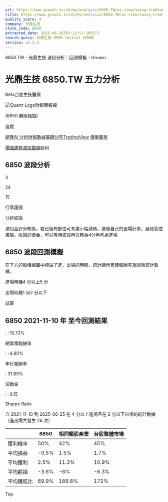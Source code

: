 ```yaml
---
url: https://www.growin.tv/zh/my/analysis/6850.TW/ai-view/swing-trading
title: https://www.growin.tv/zh/my/analysis/6850.TW/ai-view/swing-trading
quality_score: 4
company: 光鼎生技
stock_code: 6850
extracted_date: 2025-06-26T03:12:53.109371
search_query: 光鼎生技 6850 factset 分析師
version: v3.3.3
---
```


6850.TW - 光鼎生技 波段分析｜回測模擬 - Growin

# 光鼎生技 6850.TW 五力分析

Beta台股生技醫療

![Quartr Logo](/quartr/logo.svg)財報簡報檔

(6850 無簡報檔)

追蹤

[總覽](/zh/my/analysis/6850.TW)[AI 分析](/zh/my/analysis/6850.TW/ai-view/value)[財報數據](/zh/my/analysis/6850.TW/financial-metrics)[籌碼分布](/zh/my/analysis/6850.TW/whale-interest)[TradingView 價量圖表](/zh/my/analysis/6850.TW/tradingview-advanced-chart)

[價值](/zh/my/analysis/6850.TW/ai-view/value)[趨勢](/zh/my/analysis/6850.TW/ai-view/trend)[波段](/zh/my/analysis/6850.TW/ai-view/swing-trading)[籌碼](/zh/my/analysis/6850.TW/ai-view/whale-interest)股利

## 6850 波段分析

3

24

15

行情趨弱

分析結論

波段面評分較低，若已經有部位可考慮小幅減碼，遵循自己的出場計畫，嚴格管控風險。收回的資金，可以等待波段再次轉為4分再考慮進場

## 6850 波段回測模擬

在下方的股價線圖中標註了進、出場的時間、統計顯示累積報酬率及回測統計數據。

進場時機4 分以上5 分

出場時機1 分2 分以下

試算

## 6850 2021-11-10 年 至今回測結果

:   -15.73%

總累積報酬率

:   -4.80%

年化報酬率

:   31.89%

波動率

:   -0.15

Sharpe Ratio

自 2021-11-10 到 2025-06-25 在 4 分以上進場且在 2 分以下出場的統計數據 （進出場共發生 26 次）

|  | 6850 | 相同類股產業 | 台股整體市場 |
| --- | --- | --- | --- |
| 獲利機率 | 50% | 42% | 45% |
| 平均損益 | -0.5% | 1.5% | 1.7% |
| 平均獲利 | 2.5% | 11.3% | 10.9% |
| 平均虧損 | -3.6% | -6% | -6.3% |
| 平均賺賠比 | 69.9% | 189.8% | 172% |

Top